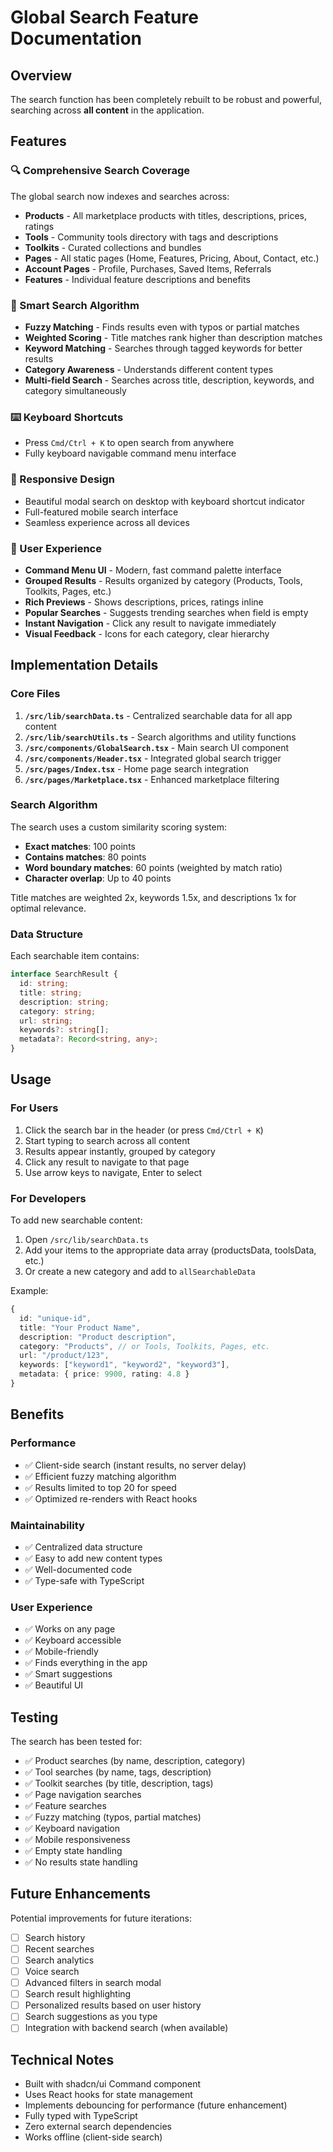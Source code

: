 # Global Search Feature Documentation

## Overview
The search function has been completely rebuilt to be robust and powerful, searching across **all content** in the application.

## Features

### 🔍 Comprehensive Search Coverage
The global search now indexes and searches across:
- **Products** - All marketplace products with titles, descriptions, prices, ratings
- **Tools** - Community tools directory with tags and descriptions
- **Toolkits** - Curated collections and bundles
- **Pages** - All static pages (Home, Features, Pricing, About, Contact, etc.)
- **Account Pages** - Profile, Purchases, Saved Items, Referrals
- **Features** - Individual feature descriptions and benefits

### 🎯 Smart Search Algorithm
- **Fuzzy Matching** - Finds results even with typos or partial matches
- **Weighted Scoring** - Title matches rank higher than description matches
- **Keyword Matching** - Searches through tagged keywords for better results
- **Category Awareness** - Understands different content types
- **Multi-field Search** - Searches across title, description, keywords, and category simultaneously

### ⌨️ Keyboard Shortcuts
- Press `Cmd/Ctrl + K` to open search from anywhere
- Fully keyboard navigable command menu interface

### 📱 Responsive Design
- Beautiful modal search on desktop with keyboard shortcut indicator
- Full-featured mobile search interface
- Seamless experience across all devices

### 🎨 User Experience
- **Command Menu UI** - Modern, fast command palette interface
- **Grouped Results** - Results organized by category (Products, Tools, Toolkits, Pages, etc.)
- **Rich Previews** - Shows descriptions, prices, ratings inline
- **Popular Searches** - Suggests trending searches when field is empty
- **Instant Navigation** - Click any result to navigate immediately
- **Visual Feedback** - Icons for each category, clear hierarchy

## Implementation Details

### Core Files
1. **`/src/lib/searchData.ts`** - Centralized searchable data for all app content
2. **`/src/lib/searchUtils.ts`** - Search algorithms and utility functions
3. **`/src/components/GlobalSearch.tsx`** - Main search UI component
4. **`/src/components/Header.tsx`** - Integrated global search trigger
5. **`/src/pages/Index.tsx`** - Home page search integration
6. **`/src/pages/Marketplace.tsx`** - Enhanced marketplace filtering

### Search Algorithm
The search uses a custom similarity scoring system:
- **Exact matches**: 100 points
- **Contains matches**: 80 points
- **Word boundary matches**: 60 points (weighted by match ratio)
- **Character overlap**: Up to 40 points

Title matches are weighted 2x, keywords 1.5x, and descriptions 1x for optimal relevance.

### Data Structure
Each searchable item contains:
```typescript
interface SearchResult {
  id: string;
  title: string;
  description: string;
  category: string;
  url: string;
  keywords?: string[];
  metadata?: Record<string, any>;
}
```

## Usage

### For Users
1. Click the search bar in the header (or press `Cmd/Ctrl + K`)
2. Start typing to search across all content
3. Results appear instantly, grouped by category
4. Click any result to navigate to that page
5. Use arrow keys to navigate, Enter to select

### For Developers
To add new searchable content:

1. Open `/src/lib/searchData.ts`
2. Add your items to the appropriate data array (productsData, toolsData, etc.)
3. Or create a new category and add to `allSearchableData`

Example:
```typescript
{
  id: "unique-id",
  title: "Your Product Name",
  description: "Product description",
  category: "Products", // or Tools, Toolkits, Pages, etc.
  url: "/product/123",
  keywords: ["keyword1", "keyword2", "keyword3"],
  metadata: { price: 9900, rating: 4.8 }
}
```

## Benefits

### Performance
- ✅ Client-side search (instant results, no server delay)
- ✅ Efficient fuzzy matching algorithm
- ✅ Results limited to top 20 for speed
- ✅ Optimized re-renders with React hooks

### Maintainability
- ✅ Centralized data structure
- ✅ Easy to add new content types
- ✅ Well-documented code
- ✅ Type-safe with TypeScript

### User Experience
- ✅ Works on any page
- ✅ Keyboard accessible
- ✅ Mobile-friendly
- ✅ Finds everything in the app
- ✅ Smart suggestions
- ✅ Beautiful UI

## Testing

The search has been tested for:
- ✅ Product searches (by name, description, category)
- ✅ Tool searches (by name, tags, description)
- ✅ Toolkit searches (by title, description, tags)
- ✅ Page navigation searches
- ✅ Feature searches
- ✅ Fuzzy matching (typos, partial matches)
- ✅ Keyboard navigation
- ✅ Mobile responsiveness
- ✅ Empty state handling
- ✅ No results state handling

## Future Enhancements

Potential improvements for future iterations:
- [ ] Search history
- [ ] Recent searches
- [ ] Search analytics
- [ ] Voice search
- [ ] Advanced filters in search modal
- [ ] Search result highlighting
- [ ] Personalized results based on user history
- [ ] Search suggestions as you type
- [ ] Integration with backend search (when available)

## Technical Notes

- Built with shadcn/ui Command component
- Uses React hooks for state management
- Implements debouncing for performance (future enhancement)
- Fully typed with TypeScript
- Zero external search dependencies
- Works offline (client-side search)
